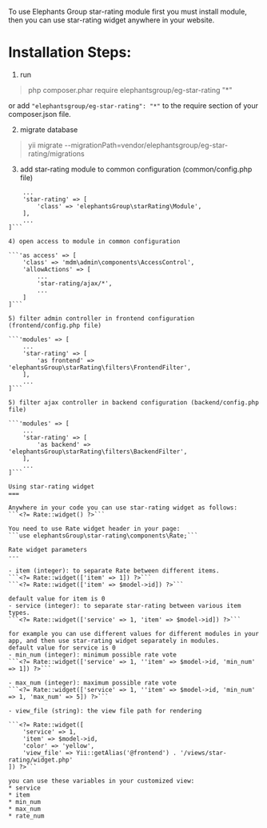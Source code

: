 To use Elephants Group star-rating module first you must install module, then you can use star-rating widget anywhere in your website.

Installation Steps:
===

1) run
> php composer.phar require elephantsgroup/eg-star-rating "*"

or add `"elephantsgroup/eg-star-rating": "*"` to the require section of your composer.json file.

2) migrate database
> yii migrate --migrationPath=vendor/elephantsgroup/eg-star-rating/migrations

3) add star-rating module to common configuration (common/config.php file)

```'modules' => [
    ...
    'star-rating' => [
        'class' => 'elephantsGroup\starRating\Module',
    ],
    ...
]```

4) open access to module in common configuration

```'as access' => [
    'class' => 'mdm\admin\components\AccessControl',
    'allowActions' => [
        ...
        'star-rating/ajax/*',
        ...
    ]
]```

5) filter admin controller in frontend configuration (frontend/config.php file)

```'modules' => [
    ...
    'star-rating' => [
        'as frontend' => 'elephantsGroup\starRating\filters\FrontendFilter',
    ],
    ...
]```

5) filter ajax controller in backend configuration (backend/config.php file)

```'modules' => [
    ...
    'star-rating' => [
        'as backend' => 'elephantsGroup\starRating\filters\BackendFilter',
    ],
    ...
]```

Using star-rating widget
===

Anywhere in your code you can use star-rating widget as follows:
```<?= Rate::widget() ?>```

You need to use Rate widget header in your page:
```use elephantsGroup\star-rating\components\Rate;```

Rate widget parameters
---

- item (integer): to separate Rate between different items.
```<?= Rate::widget(['item' => 1]) ?>```
```<?= Rate::widget(['item' => $model->id]) ?>```

default value for item is 0
- service (integer): to separate star-rating between various item types.
```<?= Rate::widget(['service' => 1, 'item' => $model->id]) ?>```

for example you can use different values for different modules in your app, and then use star-rating widget separately in modules.
default value for service is 0
- min_num (integer): minimum possible rate vote
```<?= Rate::widget(['service' => 1, ''item' => $model->id, 'min_num' => 1]) ?>```

- max_num (integer): maximum possible rate vote
```<?= Rate::widget(['service' => 1, ''item' => $model->id, 'min_num' => 1, 'max_num' => 5]) ?>```

- view_file (string): the view file path for rendering

```<?= Rate::widget([
    'service' => 1,
    'item' => $model->id,
    'color' => 'yellow',
    'view_file' => Yii::getAlias('@frontend') . '/views/star-rating/widget.php'
]) ?>```

you can use these variables in your customized view:
* service
* item
* min_num
* max_num
* rate_num